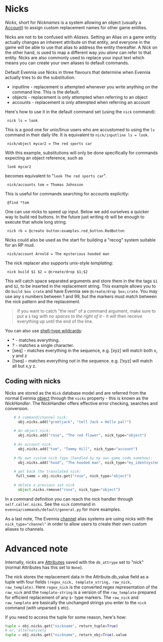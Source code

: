 # Nicks


*Nicks*, short for *Nicknames* is a system allowing an object (usually a [Account](Component/Accounts)) to
assign custom replacement names for other game entities.

Nicks are not to be confused with *Aliases*. Setting an Alias on a game entity actually changes an
inherent attribute on that entity, and everyone in the game will be able to use that alias to
address the entity thereafter. A *Nick* on the other hand, is used to map a different way *you
alone* can refer to that entity. Nicks are also commonly used to replace your input text which means
you can create your own aliases to default commands.

Default Evennia use Nicks in three flavours that determine when Evennia actually tries to do the
substitution.

- inputline - replacement is attempted whenever you write anything on the command line. This is the
default.
- objects - replacement is only attempted when referring to an object
- accounts - replacement is only attempted when referring an account

Here's how to use it in the default command set (using the `nick` command):

     nick ls = look

This is a good one for unix/linux users who are accustomed to using the `ls` command in their daily
life. It is equivalent to `nick/inputline ls = look`.

     nick/object mycar2 = The red sports car 

With this example, substitutions will only be done specifically for commands expecting an object
reference, such as

     look mycar2 

becomes equivalent to "`look The red sports car`".

     nick/accounts tom = Thomas Johnsson

This is useful for commands searching for accounts explicitly:

     @find *tom 

One can use nicks to speed up input. Below we add ourselves a quicker way to build red buttons. In
the future just writing *rb* will be enough to execute that whole long string.

     nick rb = @create button:examples.red_button.RedButton

Nicks could also be used as the start for building a "recog" system suitable for an RP mud. 

     nick/account Arnold = The mysterious hooded man

The nick replacer also supports unix-style *templating*:

     nick build $1 $2 = @create/drop $1;$2

This will catch space separated arguments and store them in the the tags `$1` and `$2`, to be
inserted in the replacement string. This example allows you to do `build box crate` and have Evennia
see `@create/drop box;crate`. You may use any `$` numbers between 1 and 99, but the markers must
match between the nick pattern and the replacement.

> If you want to catch "the rest" of a command argument, make sure to put a `$` tag *with no spaces
to the right of it* - it will then receive everything up until the end of the line.

You can also use [shell-type wildcards](http://www.linfo.org/wildcard.html):

- \* - matches everything.
- ? - matches a single character.
- [seq] - matches everything in the sequence, e.g. [xyz] will match both x, y and z
- [!seq] - matches everything *not* in the sequence. e.g. [!xyz] will match all but x,y z.





## Coding with nicks

Nicks are stored as the `Nick` database model and are referred from the normal Evennia
[object](Component/Objects) through the `nicks` property - this is known as the *NickHandler*. The NickHandler
offers effective error checking, searches and conversion.

```python
    # A command/channel nick:
      obj.nicks.add("greetjack", "tell Jack = Hello pal!")
    
    # An object nick:  
      obj.nicks.add("rose", "The red flower", nick_type="object")
    
    # An account nick:
      obj.nicks.add("tom", "Tommy Hill", nick_type="account")
    
    # My own custom nick type (handled by my own game code somehow):
      obj.nicks.add("hood", "The hooded man", nick_type="my_identsystem")
    
    # get back the translated nick:
     full_name = obj.nicks.get("rose", nick_type="object")
    
    # delete a previous set nick
      object.nicks.remove("rose", nick_type="object")
```

In a command definition you can reach the nick handler through `self.caller.nicks`. See the `nick`
command in `evennia/commands/default/general.py` for more examples.

As a last note, The Evennia [channel](Component/Communications) alias systems are using nicks with the
`nick_type="channel"` in order to allow users to create their own custom aliases to channels.

# Advanced note

Internally, nicks are [Attributes](Component/Attributes) saved with the `db_attrype` set to "nick" (normal
Attributes has this set to `None`).

The nick stores the replacement data in the Attribute.db_value field as a tuple with four fields
`(regex_nick, template_string, raw_nick, raw_template)`. Here `regex_nick` is the converted regex
representation of the `raw_nick` and the `template-string` is a version of the `raw_template`
prepared for efficient replacement of any `$`- type markers. The `raw_nick` and `raw_template` are
basically the unchanged strings you enter to the `nick` command (with unparsed `$` etc).

If you need to access the tuple for some reason, here's how: 

```python
tuple = obj.nicks.get("nickname", return_tuple=True)
# or, alternatively
tuple = obj.nicks.get("nickname", return_obj=True).value
```